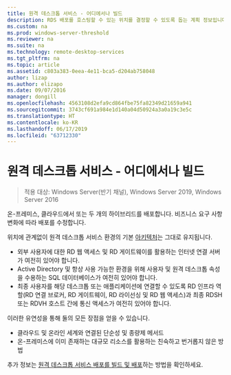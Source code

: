 ```yaml
---
title: 원격 데스크톱 서비스 - 어디에서나 빌드
description: RDS 배포를 호스팅할 수 있는 위치를 결정할 수 있도록 돕는 계획 정보입니다.
ms.custom: na
ms.prod: windows-server-threshold
ms.reviewer: na
ms.suite: na
ms.technology: remote-desktop-services
ms.tgt_pltfrm: na
ms.topic: article
ms.assetid: c803a383-0eea-4e11-bca5-d204ab758048
author: lizap
ms.author: elizapo
ms.date: 09/07/2016
manager: dongill
ms.openlocfilehash: 4563108d2efa9cd864fbe75fa82349d21659a941
ms.sourcegitcommit: 3743cf691a984e1d140a04d50924a3a0a19c3e5c
ms.translationtype: HT
ms.contentlocale: ko-KR
ms.lasthandoff: 06/17/2019
ms.locfileid: "63712330"
---
```

# <a name="remote-desktop-services---build-anywhere"></a>원격 데스크톱 서비스 - 어디에서나 빌드

>적용 대상: Windows Server(반기 채널), Windows Server 2019, Windows Server 2016

온-프레미스, 클라우드에서 또는 두 개의 하이브리드를 배포합니다. 비즈니스 요구 사항 변화에 따라 배포를 수정합니다.

위치에 관계없이 원격 데스크톱 서비스 환경의 기본 [아키텍처](desktop-hosting-logical-architecture.md)는 그대로 유지됩니다.
- 외부 사용자에 대한 RD 웹 액세스 및 RD 게이트웨이를 활용하는 인터넷 연결 서버가 여전히 있어야 합니다.
- Active Directory 및 항상 사용 가능한 환경을 위해 사용자 및 원격 데스크톱 속성을 수용하는 SQL 데이터베이스가 여전히 있어야 합니다.
- 최종 사용자를 해당 데스크톱 또는 애플리케이션에 연결할 수 있도록 RD 인프라 역할(RD 연결 브로커, RD 게이트웨이, RD 라이선싱 및 RD 웹 액세스)과 최종 RDSH 또는 RDVH 호스트 간에 통신 액세스가 여전히 있어야 합니다.

이러한 유연성을 통해 둘의 모든 장점을 얻을 수 있습니다.
- 클라우드 및 온라인 세계와 연결된 단순성 및 종량제 메서드
- 온-프레미스에 이미 존재하는 대규모 리소스를 활용하는 친숙하고 번거롭지 않은 방법

추가 정보는 [원격 데스크톱 서비스 배포를 빌드 및 배포](rds-build-and-deploy.md)하는 방법을 확인하세요.